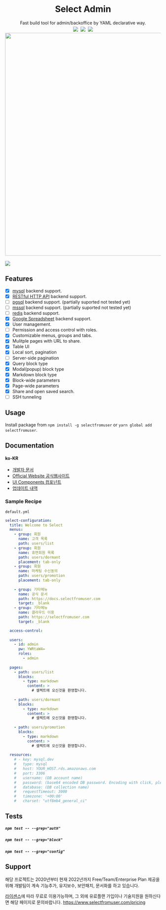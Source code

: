 <div align="center">
<h1>Select Admin</h1>
Fast build tool for admin/backoffice by YAML declarative way.
<br />
<div style="display: flex; justify-content: center">
  <a href="https://www.npmjs.com/package/selectfromuser" target="_blank" style="margin: 0.25rem"><img src="https://img.shields.io/npm/v/selectfromuser" /></a>
  <a href="https://www.npmjs.com/package/selectfromuser" target="_blank" style="margin: 0.25rem"><img src="https://img.shields.io/npm/dm/selectfromuser" /></a>
  <a href="https://github.com/eces/select" target="_blank" style="margin: 0.25rem"><img src="https://img.shields.io/github/last-commit/eces/select" /></a>
</div>
<img src="https://blog.selectfromuser.com/content/images/2022/03/Screen-Shot-2022-03-11-at-6.09.23-PM.png" alt="" loading="lazy" width="720" srcset="https://blog.selectfromuser.com/content/images/size/w600/2022/03/Screen-Shot-2022-03-11-at-6.09.23-PM.png 600w, https://blog.selectfromuser.com/content/images/size/w1000/2022/03/Screen-Shot-2022-03-11-at-6.09.23-PM.png 1000w, https://blog.selectfromuser.com/content/images/2022/03/Screen-Shot-2022-03-11-at-6.09.23-PM.png 1394w" sizes="(min-width: 720px) 720px">
</div>

<br />
<a href="https://www.npmjs.com/package/selectfromuser" target="_blank"><img src="https://img.shields.io/github/package-json/v/eces/select"></img></a>

## Features

- [x] [mysql](#) backend support.
- [x] [RESTful HTTP API](#) backend support.
- [ ] [pgsql](#) backend support. (partially suported not tested yet)
- [ ] [mssql](#) backend support. (partially suported not tested yet)
- [ ] [redis](#) backend support.
- [x] [Google Spreadsheet](#) backend support.
- [x] User management.
- [ ] Permission and access control with roles.
- [x] Customizable menus, groups and tabs.
- [x] Mulitple pages with URL to share.
- [x] Table UI
- [x] Local sort, pagination
- [ ] Server-side pagination
- [x] Query block type
- [x] Modal(popup) block type
- [x] Markdown block type
- [x] Block-wide parameters
- [x] Page-wide parameters
- [x] Share and open saved search.
- [ ] SSH tunneling

## Usage

Install package from `npm install -g selectfromuser` or `yarn global add selectfromuser`.



## Documentation

#### ko-KR

- [개발자 문서](https://docs.selectfromuser.com/guide/)
- [Official Website 공식웹사이트](https://www.selectfromuser.com/)
- [UI Components 컴포넌트](https://app.selectfromuser.com/components)
- [업데이트 내역](https://www.selectfromuser.com/changelog)

### Sample Recipe

`default.yml`

```yml
select-configuration:
  title: Welcome to Select
  menus:
    - group: 회원
      name: 고객 목록
      path: users/list
    - group: 회원
      name: 휴면회원 목록
      path: users/dormant
      placement: tab-only
    - group: 회원
      name: 마케팅 수신동의
      path: users/promotion
      placement: tab-only
    
    - group: 기타메뉴
      name: 공식 문서 
      path: https://docs.selectfromuser.com
      target: _blank
    - group: 기타메뉴
      name: 클라우드 이용
      path: https://selectfromuser.com
      target: _blank

  access-control:
    
  users:
    - id: admin
      pw: YWRtaW4=
      roles:
        - admin
  
  pages:
    - path: users/list
      blocks:
        - type: markdown
          content: >
            # 셀렉트에 오신것을 환영합니다.
        
    - path: users/dormant
      blocks:
        - type: markdown
          content: >
            # 셀렉트에 오신것을 환영합니다.
        
    - path: users/promotion
      blocks:
        - type: markdown
          content: >
            # 셀렉트에 오신것을 환영합니다.
        
  resources:
    # - key: mysql.dev
    #   type: mysql
    #   host: YOUR_HOST.rds.amazonaws.com
    #   port: 3306
    #   username: (DB account name)
    #   password: (base64 encoded DB password. Encoding with click, please see this: https://docs.selectfromuser.com/guide/connection.html)
    #   database: (DB collection name)
    #   requestTimeout: 3000
    #   timezone: '+00:00'
    #   charset: "utf8mb4_general_ci"
```


## Tests

##### `npm test -- --grep="auth"`

##### `npm test -- --grep="block"`

##### `npm test -- --grep="config"`

## Support

해당 프로젝트는 2020년부터 현재 2022년까지 Free/Team/Enterprise Plan 제공을 위해 개발팀이 계속 기능추가, 유지보수, 보안패치, 문서화를 하고 있습니다.

[라이센스](https://github.com/eces/select/blob/main/LICENSE.md)에 따라 무료로 이용가능하며, 그 외에 유료플랜 가입이나 기술지원을 원하신다면 해당 페이지로 문의바랍니다. https://www.selectfromuser.com/pricing 